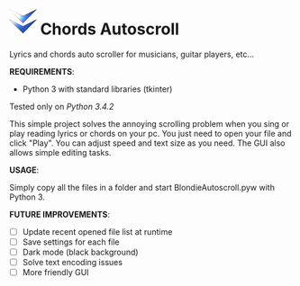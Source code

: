 # ![alt Logo](https://github.com/decadenza/chordsautoscroll/raw/master/media/icon.png) Chords Autoscroll 
Lyrics and chords auto scroller for musicians, guitar players, etc...

**REQUIREMENTS**:
- Python 3 with standard libraries (tkinter)

Tested only on *Python 3.4.2*

This simple project solves the annoying scrolling problem when you sing or play reading lyrics or chords on your pc.
You just need to open your file and click "Play". You can adjust speed and text size as you need.
The GUI also allows simple editing tasks.

**USAGE**:

Simply copy all the files in a folder and start BlondieAutoscroll.pyw with Python 3.

**FUTURE IMPROVEMENTS**:
- [ ] Update recent opened file list at runtime
- [ ] Save settings for each file
- [ ] Dark mode (black background)
- [ ] Solve text encoding issues
- [ ] More friendly GUI
